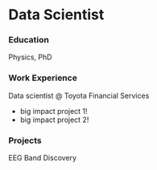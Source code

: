 # Data Scientist

### Education
Physics, PhD

### Work Experience
Data scientist @ Toyota Financial Services
- big impact project 1!
- big impact project 2!

### Projects
EEG Band Discovery

